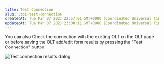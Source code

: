 ```yaml
---
title: Test Connection
slug: Ltbi-test-connection
createdAt: Tue Mar 07 2023 22:57:01 GMT+0000 (Coordinated Universal Time)
updatedAt: Tue Mar 07 2023 23:00:11 GMT+0000 (Coordinated Universal Time)
---
```


You can also Check the connection with the existing OLT on the OLT page or before saving the OLT add/edit form results by pressing the "Test Connection" button.

![Test connection results dialog](../../assets/6kFO0QOPCwszoNkunMh2v_image.png)

